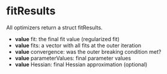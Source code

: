 # fitResults

All optimizers return a struct fitResults.

- **value** fit: the final fit value (regularized fit)
- **value** fits: a vector with all fits at the outer iteration
- **value** convergence: was the outer breaking condition met?
- **value** parameterValues: final parameter values
- **value** Hessian: final Hessian approximation (optional)

